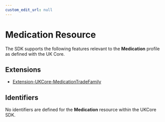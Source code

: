 ```yaml
---
custom_edit_url: null
---
```


# Medication Resource

The SDK supports the following features relevant to the **Medication** profile as defined with the UK Core.

## Extensions

- [Extension-UKCore-MedicationTradeFamily](/docs/extensions/MedicationTradeFamily)

## Identifiers

No identifiers are defined for the **Medication** resource within the UKCore SDK.
